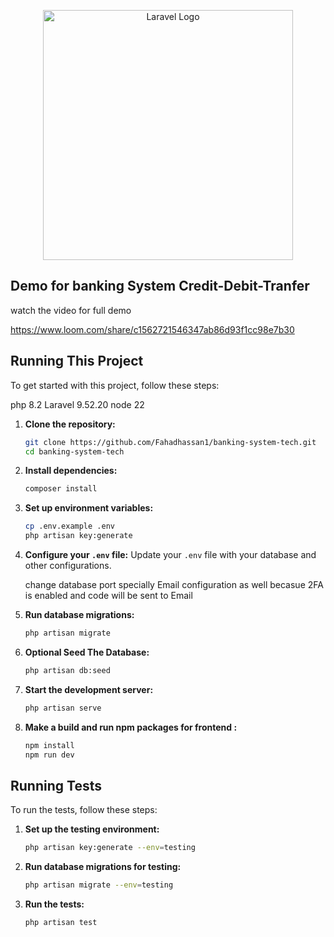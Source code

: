 <p align="center"><a href="https://laravel.com" target="_blank"><img src="https://raw.githubusercontent.com/laravel/art/master/logo-lockup/5%20SVG/2%20CMYK/1%20Full%20Color/laravel-logolockup-cmyk-red.svg" width="400" alt="Laravel Logo"></a></p>

## Demo for banking System Credit-Debit-Tranfer
watch the video for full demo

https://www.loom.com/share/c1562721546347ab86d93f1cc98e7b30

## Running This Project

To get started with this project, follow these steps:

php 8.2
Laravel 9.52.20
node 22

1. **Clone the repository:**
    ```bash
    git clone https://github.com/Fahadhassan1/banking-system-tech.git
    cd banking-system-tech
    ```

2. **Install dependencies:**
    ```bash
    composer install
    ```

3. **Set up environment variables:**
    ```bash
    cp .env.example .env
    php artisan key:generate
    ```

4. **Configure your `.env` file:**
    Update your `.env` file with your database and other configurations.
    
    change database port specially 
    Email configuration as well becasue 2FA is enabled and code will be sent to Email

5. **Run database migrations:**
    ```bash
    php artisan migrate
    ```    
6. **Optional Seed The Database:**
     ```bash
    php artisan db:seed 
    ``` 

6. **Start the development server:**
    ```bash
    php artisan serve
    ```
7.  **Make a build and run npm packages for frontend :**
    ```bash
    npm install
    npm run dev
    ```   

## Running Tests

To run the tests, follow these steps:

1. **Set up the testing environment:**
    ```bash
    php artisan key:generate --env=testing
    ```

2. **Run database migrations for testing:**
    ```bash
    php artisan migrate --env=testing
    ```

3. **Run the tests:**
    ```bash
    php artisan test
    ```
